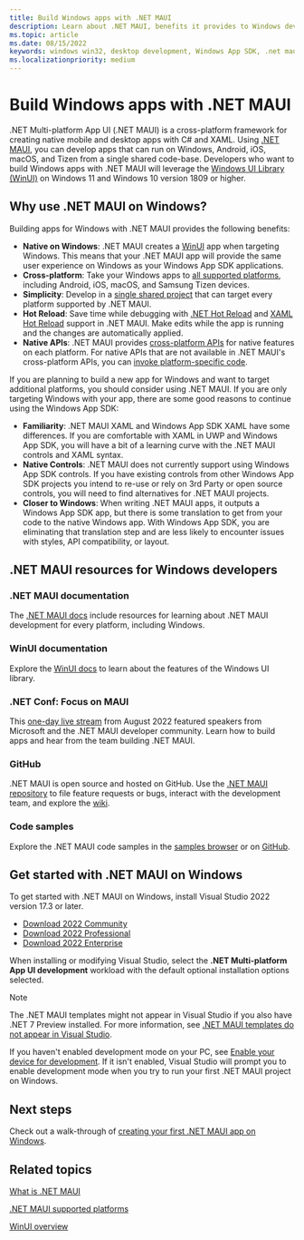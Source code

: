 ```yaml
---
title: Build Windows apps with .NET MAUI
description: Learn about .NET MAUI, benefits it provides to Windows developers, and how take your Windows apps cross-platform.
ms.topic: article
ms.date: 08/15/2022
keywords: windows win32, desktop development, Windows App SDK, .net maui
ms.localizationpriority: medium
---
```


# Build Windows apps with .NET MAUI

.NET Multi-platform App UI (.NET MAUI) is a cross-platform framework for creating native mobile and desktop apps with C# and XAML. Using [.NET MAUI](/dotnet/maui/), you can develop apps that can run on Windows, Android, iOS, macOS, and Tizen from a single shared code-base. Developers who want to build Windows apps with .NET MAUI will leverage the [Windows UI Library (WinUI)](../winui/winui3/index.md) on Windows 11 and Windows 10 version 1809 or higher.

## Why use .NET MAUI on Windows?

Building apps for Windows with .NET MAUI provides the following benefits:

- **Native on Windows**: .NET MAUI creates a [WinUI](../winui/winui3/index.md) app when targeting Windows. This means that your .NET MAUI app will provide the same user experience on Windows as your Windows App SDK applications.
- **Cross-platform**: Take your Windows apps to [all supported platforms](/dotnet/maui/supported-platforms), including Android, iOS, macOS, and Samsung Tizen devices.
- **Simplicity**: Develop in a [single shared project](/dotnet/maui/fundamentals/single-project) that can target every platform supported by .NET MAUI.
- **Hot Reload**: Save time while debugging with [.NET Hot Reload](/visualstudio/debugger/hot-reload) and [XAML Hot Reload](/dotnet/maui/xaml/hot-reload) support in .NET MAUI. Make edits while the app is running and the changes are automatically applied.
- **Native APIs**: .NET MAUI provides [cross-platform APIs](/dotnet/maui/platform-integration/) for native features on each platform. For native APIs that are not available in .NET MAUI's cross-platform APIs, you can [invoke platform-specific code](/dotnet/maui/platform-integration/invoke-platform-code).

If you are planning to build a new app for Windows and want to target additional platforms, you should consider using .NET MAUI. If you are only targeting Windows with your app, there are some good reasons to continue using the Windows App SDK:

- **Familiarity**: .NET MAUI XAML and Windows App SDK XAML have some differences. If you are comfortable with XAML in UWP and Windows App SDK, you will have a bit of a learning curve with the .NET MAUI controls and XAML syntax.
- **Native Controls**: .NET MAUI does not currently support using Windows App SDK controls. If you have existing controls from other Windows App SDK projects you intend to re-use or rely on 3rd Party or open source controls, you will need to find alternatives for .NET MAUI projects.
- **Closer to Windows**: When writing .NET MAUI apps, it outputs a Windows App SDK app, but there is some translation to get from your code to the native Windows app. With Windows App SDK, you are eliminating that translation step and are less likely to encounter issues with styles, API compatibility, or layout.

## .NET MAUI resources for Windows developers

### .NET MAUI documentation

The [.NET MAUI docs](/dotnet/maui/) include resources for learning about .NET MAUI development for every platform, including Windows.

### WinUI documentation

Explore the [WinUI docs](../winui/winui3/index.md) to learn about the features of the Windows UI library.

### .NET Conf: Focus on MAUI

This [one-day live stream](https://www.youtube.com/playlist?list=PLdo4fOcmZ0oWePZU3W162NJ9vcXqgpMVc) from August 2022 featured speakers from Microsoft and the .NET MAUI developer community. Learn how to build apps and hear from the team building .NET MAUI.

### GitHub

.NET MAUI is open source and hosted on GitHub. Use the [.NET MAUI repository](https://github.com/dotnet/maui) to file feature requests or bugs, interact with the development team, and explore the [wiki](https://github.com/dotnet/maui/wiki).

### Code samples

Explore the .NET MAUI code samples in the [samples browser](/samples/browse/?expanded=dotnet&products=dotnet-maui) or on [GitHub](https://github.com/dotnet/maui-samples).

## Get started with .NET MAUI on Windows

To get started with .NET MAUI on Windows, install Visual Studio 2022 version 17.3 or later.

- [Download 2022 Community](https://c2rsetup.officeapps.live.com/c2r/downloadVS.aspx?sku=Community&channel=Release&Version=VS2022&source=VSLandingPage&add=Microsoft.VisualStudio.Workload.CoreEditor&add=Microsoft.VisualStudio.Workload.NetCrossPlat;includeRecommended&cid=2302)
- [Download 2022 Professional](https://c2rsetup.officeapps.live.com/c2r/downloadVS.aspx?sku=Professional&channel=Release&Version=VS2022&source=VSLandingPage&add=Microsoft.VisualStudio.Workload.CoreEditor&add=Microsoft.VisualStudio.Workload.NetCrossPlat;includeRecommended&cid=2302)
- [Download 2022 Enterprise](https://c2rsetup.officeapps.live.com/c2r/downloadVS.aspx?sku=Enterprise&channel=Release&Version=VS2022&source=VSLandingPage&add=Microsoft.VisualStudio.Workload.CoreEditor&add=Microsoft.VisualStudio.Workload.NetCrossPlat;includeRecommended&cid=2302)

When installing or modifying Visual Studio, select the **.NET Multi-platform App UI development** workload with the default optional installation options selected.

> [!NOTE]
> The .NET MAUI templates might not appear in Visual Studio if you also have .NET 7 Preview installed. For more information, see [.NET MAUI templates do not appear in Visual Studio](https://github.com/dotnet/maui/wiki/Known-Issues#net-maui-templates-do-not-appear-in-visual-studio).

If you haven't enabled development mode on your PC, see [Enable your device for development](../get-started/enable-your-device-for-development.md). If it isn't enabled, Visual Studio will prompt you to enable development mode when you try to run your first .NET MAUI project on Windows.

## Next steps

Check out a walk-through of [creating your first .NET MAUI app on Windows](./walkthrough-first-app.md).

## Related topics

[What is .NET MAUI](/dotnet/maui/what-is-maui)

[.NET MAUI supported platforms](/dotnet/maui/supported-platforms)

[WinUI overview](../winui/winui3/index.md)
